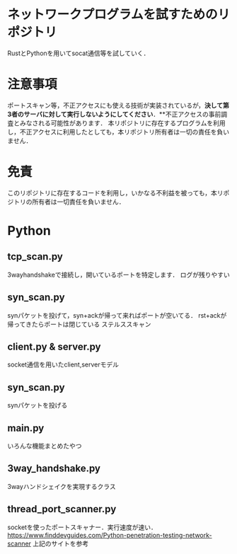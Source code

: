 # ネットワークプログラムを試すためのリポジトリ

RustとPythonを用いてsocat通信等を試していく．

# 注意事項
ポートスキャン等，不正アクセスにも使える技術が実装されているが，**決して第3者のサーバに対して実行しないようにしてください**．**不正アクセスの事前調査とみなされる可能性があります．
本リポジトリに存在するプログラムを利用し，不正アクセスに利用したとしても，本リポジトリ所有者は一切の責任を負いません．

# 免責
このリポジトリに存在するコードを利用し，いかなる不利益を被っても，本リポジトリの所有者は一切責任を負いません．

# Python

## tcp_scan.py
3wayhandshakeで接続し，開いているポートを特定します．
ログが残りやすい

## syn_scan.py
synパケットを投げて，syn+ackが帰って来ればポートが空いてる．
rst+ackが帰ってきたらポートは閉じている
ステルススキャン

## client.py & server.py
socket通信を用いたclient,serverモデル

## syn_scan.py
synパケットを投げる

## main.py
いろんな機能まとめたやつ

## 3way_handshake.py
3wayハンドシェイクを実現するクラス

## thread_port_scanner.py
socketを使ったポートスキャナー．実行速度が速い．
https://www.finddevguides.com/Python-penetration-testing-network-scanner
上記のサイトを参考
